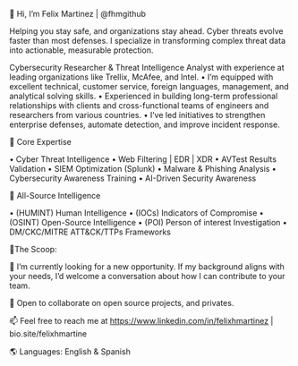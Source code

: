 👋 Hi, I’m Felix Martinez | @fhmgithub
  
Helping you stay safe, and organizations stay ahead. Cyber threats evolve faster than most defenses. 
I specialize in transforming complex threat data into actionable, measurable protection. 

Cybersecurity Researcher & Threat Intelligence Analyst with experience at leading organizations like Trellix, McAfee, and Intel. 
• I’m equipped with excellent technical, customer service, foreign languages, management, and analytical solving skills.
• Experienced in building long-term professional relationships with clients and cross-functional teams of engineers and researchers from various countries.
• I’ve led initiatives to strengthen enterprise defenses, automate detection, and improve incident response.

🧠 Core Expertise

• Cyber Threat Intelligence 
• Web Filtering | EDR | XDR
• AVTest Results Validation
• SIEM Optimization (Splunk) 
• Malware & Phishing Analysis 
• Cybersecurity Awareness Training
• AI-Driven Security Awareness

🧠 All-Source Intelligence

• (HUMINT) Human Intelligence
• (IOCs) Indicators of Compromise
• (OSINT) Open-Source Intelligence 
• (POI) Person of interest Investigation
• DM/CKC/MITRE ATT&CK/TTPs Frameworks


👀The Scoop:

🌱 I’m currently looking for a new opportunity. 
   If my background aligns with your needs, I’d welcome a conversation about how I can contribute to your team.
   
💞️ Open to collaborate on open source projects, and privates.

📫 Feel free to reach me at https://www.linkedin.com/in/felixhmartinez | bio.site/felixhmartine

🌎 Languages: English & Spanish

<!---
fhmgithub/fhmgithub is a ✨ special ✨ repository because its `README.md` (this file) appears on your GitHub profile.
You can click the Preview link to take a look at your changes.
--->
